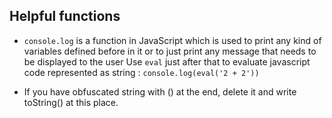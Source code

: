 ## Helpful functions

- `console.log` is a function in JavaScript which is used to print any kind of variables defined before in it or to just print any message that needs to be displayed to the user
Use `eval` just after that to evaluate javascript code represented as string : `console.log(eval('2 + 2'))`

- If you have obfuscated string with () at the end, delete it and write toString() at this place.

